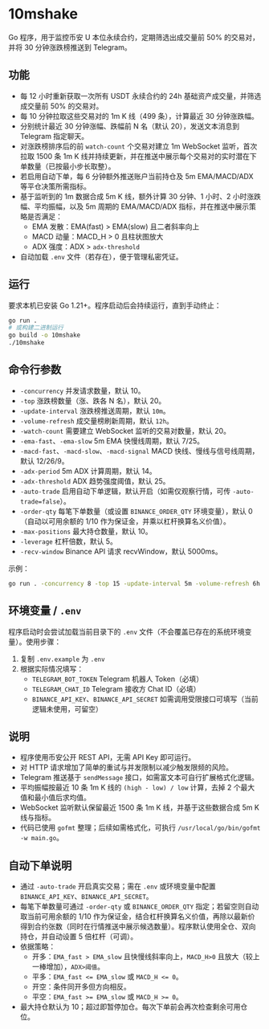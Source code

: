 # 10mshake

Go 程序，用于监控币安 U 本位永续合约，定期筛选出成交量前 50% 的交易对，并将 30 分钟涨跌榜推送到 Telegram。

## 功能

- 每 12 小时重新获取一次所有 USDT 永续合约的 24h 基础资产成交量，并筛选成交量前 50% 的交易对。
- 每 10 分钟拉取这些交易对的 1m K 线（499 条），计算最近 30 分钟涨跌幅。
- 分别统计最近 30 分钟涨幅、跌幅前 N 名（默认 20），发送文本消息到 Telegram 指定聊天。
- 对涨跌榜排序后的前 `watch-count` 个交易对建立 1m WebSocket 监听，首次拉取 1500 条 1m K 线并持续更新，并在推送中展示每个交易对的实时潜在下单数量（已按最小步长取整）。
- 若启用自动下单，每 6 分钟额外推送账户当前持仓及 5m EMA/MACD/ADX 等平仓决策所需指标。
- 基于监听到的 1m 数据合成 5m K 线，额外计算 30 分钟、1 小时、2 小时涨跌幅、平均振幅，以及 5m 周期的 EMA/MACD/ADX 指标，并在推送中展示策略是否满足：
  - EMA 发散：EMA(fast) > EMA(slow) 且二者斜率向上
  - MACD 动量：MACD_H > 0 且柱状图放大
  - ADX 强度：ADX > `adx-threshold`
- 自动加载 `.env` 文件（若存在），便于管理私密凭证。

## 运行

要求本机已安装 Go 1.21+。程序启动后会持续运行，直到手动终止：

```bash
go run .
# 或构建二进制运行
go build -o 10mshake
./10mshake
```

## 命令行参数

- `-concurrency` 并发请求数量，默认 10。
- `-top` 涨跌榜数量（涨、跌各 N 名），默认 20。
- `-update-interval` 涨跌榜推送周期，默认 `10m`。
- `-volume-refresh` 成交量榜刷新周期，默认 `12h`。
- `-watch-count` 需要建立 WebSocket 监听的交易对数量，默认 20。
- `-ema-fast`、`-ema-slow` 5m EMA 快慢线周期，默认 7/25。
- `-macd-fast`、`-macd-slow`、`-macd-signal` MACD 快线、慢线与信号线周期，默认 12/26/9。
- `-adx-period` 5m ADX 计算周期，默认 14。
- `-adx-threshold` ADX 趋势强度阈值，默认 25。
- `-auto-trade` 启用自动下单逻辑，默认开启（如需仅观察行情，可传 `-auto-trade=false`）。
- `-order-qty` 每笔下单数量（或设置 `BINANCE_ORDER_QTY` 环境变量），默认 0（自动以可用余额的 1/10 作为保证金，并乘以杠杆换算名义价值）。
- `-max-positions` 最大持仓数量，默认 10。
- `-leverage` 杠杆倍数，默认 5。
- `-recv-window` Binance API 请求 recvWindow，默认 5000ms。

示例：

```bash
go run . -concurrency 8 -top 15 -update-interval 5m -volume-refresh 6h
```

## 环境变量 / `.env`

程序启动时会尝试加载当前目录下的 `.env` 文件（不会覆盖已存在的系统环境变量）。使用步骤：

1. 复制 `.env.example` 为 `.env`
2. 根据实际情况填写：
   - `TELEGRAM_BOT_TOKEN` Telegram 机器人 Token（必填）
   - `TELEGRAM_CHAT_ID` Telegram 接收方 Chat ID（必填）
   - `BINANCE_API_KEY`、`BINANCE_API_SECRET` 如需调用受限接口可填写（当前逻辑未使用，可留空）

## 说明

- 程序使用币安公开 REST API，无需 API Key 即可运行。
- 对 HTTP 请求增加了简单的重试与并发限制以减少触发限频的风险。
- Telegram 推送基于 `sendMessage` 接口，如需富文本可自行扩展格式化逻辑。
- 平均振幅按最近 10 条 1m K 线的 `(high - low) / low` 计算，去掉 2 个最大值和最小值后求均值。
- WebSocket 监听默认保留最近 1500 条 1m K 线，并基于这些数据合成 5m K 线与指标。
- 代码已使用 `gofmt` 整理；后续如需格式化，可执行 `/usr/local/go/bin/gofmt -w main.go`。

## 自动下单说明

- 通过 `-auto-trade` 开启真实交易；需在 `.env` 或环境变量中配置 `BINANCE_API_KEY`、`BINANCE_API_SECRET`。
- 每笔下单数量可通过 `-order-qty` 或 `BINANCE_ORDER_QTY` 指定；若留空则自动取当前可用余额的 1/10 作为保证金，结合杠杆换算名义价值，再除以最新价得到合约张数（同时在行情推送中展示候选数量）。程序默认使用全仓、双向持仓，并自动设置 5 倍杠杆（可调）。
- 依据策略：
  - 开多：`EMA_fast > EMA_slow` 且快慢线斜率向上，`MACD_H>0` 且放大（较上一棒增加），`ADX>阈值`。
  - 平多：`EMA_fast <= EMA_slow` 或 `MACD_H <= 0`。
  - 开空：条件同开多但方向相反。
  - 平空：`EMA_fast >= EMA_slow` 或 `MACD_H >= 0`。
- 最大持仓默认为 10；超过即暂停加仓。每次下单前会再次检查剩余可用仓位。
